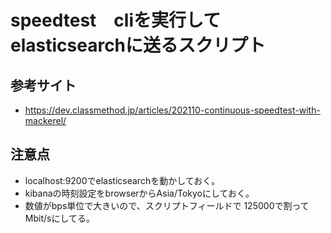 
# speedtest　cliを実行してelasticsearchに送るスクリプト

## 参考サイト
- https://dev.classmethod.jp/articles/202110-continuous-speedtest-with-mackerel/

## 注意点
- localhost:9200でelasticsearchを動かしておく。
- kibanaの時刻設定をbrowserからAsia/Tokyoにしておく。
- 数値がbps単位で大きいので、スクリプトフィールドで 125000で割ってMbit/sにしてる。

